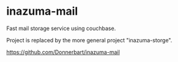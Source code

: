 inazuma-mail
============

Fast mail storage service using couchbase.

Project is replaced by the more general project "inazuma-storge".

https://github.com/Donnerbart/inazuma-mail
